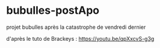 # bubulles-postApo
projet bubulles après la catastrophe de vendredi dernier

d'après le tuto de Brackeys : https://youtu.be/qpXxcvS-g3g 
